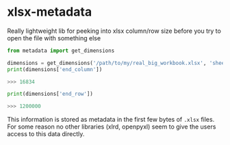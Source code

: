 # xlsx-metadata
Really lightweight lib for peeking into xlsx column/row size before you try to open the file with something else

```python
from metadata import get_dimensions

dimensions = get_dimensions('/path/to/my/real_big_workbook.xlsx', 'sheet1')
print(dimensions['end_column'])

>>> 16834

print(dimensions['end_row'])

>>> 1200000
```

This information is stored as metadata in the first few bytes of `.xlsx` files. For some reason no other libraries (xlrd, openpyxl) seem to give the users access to this data directly.
